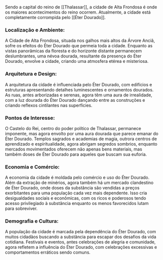 Sendo a capital do reino de [[Thalassar]], a cidade de Alta Frondosa é onde os maiores acontecimentos do reino ocorrem. Atualmente, a cidade está completamente corrompida pelo [[Éter Dourado]].

### Localização e Ambiente:

A Cidade de Alta Frondosa, situada nos galhos mais altos da Árvore Anciã, sofre os efeitos do Éter Dourado que permeia toda a cidade. Enquanto as vistas panorâmicas da floresta e do horizonte distante permanecem deslumbrantes, uma névoa dourada, resultante da presença do Éter Dourado, envolve a cidade, criando uma atmosfera etérea e misteriosa.
    
### Arquitetura e Design:

A arquitetura da cidade é influenciada pelo Éter Dourado, com edifícios e estruturas apresentando detalhes luminescentes e ornamentos dourados. As ruas, antes arborizadas e serenas, agora têm uma aura de irrealidade, com a luz dourada do Éter Dourado dançando entre as construções e criando reflexos cintilantes nas superfícies.
    
### Pontos de Interesse:

O Castelo do Rei, centro do poder político de Thalassar, permanece imponente, mas agora envolto por uma aura dourada que parece emanar do Éter Dourado. Templos sagrados e academias de magia, outrora centros de aprendizado e espiritualidade, agora abrigam segredos sombrios, enquanto mercados movimentados oferecem não apenas bens materiais, mas também doses de Éter Dourado para aqueles que buscam sua euforia.
    
### Economia e Comércio:

A economia da cidade é moldada pelo comércio e uso do Éter Dourado. Além da extração de minérios, agora também há um mercado clandestino de Éter Dourado, onde doses da substância são vendidas a preços exorbitantes para uma população cada vez mais dependente. Isso cria desigualdades sociais e econômicas, com os ricos e poderosos tendo acesso privilegiado à substância enquanto os menos favorecidos lutam para sobreviver.
    
### Demografia e Cultura:

A população da cidade é marcada pela dependência do Éter Dourado, com muitos cidadãos buscando a substância para escapar dos desafios da vida cotidiana. Festivais e eventos, antes celebrações de alegria e comunidade, agora refletem a influência do Éter Dourado, com celebrações excessivas e comportamentos erráticos sendo comuns.